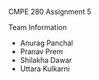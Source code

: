CMPE 280 Assignment 5

Team Information

* Anurag Panchal
* Pranav Prem
* Shilakha Dawar
* Uttara Kulkarni
